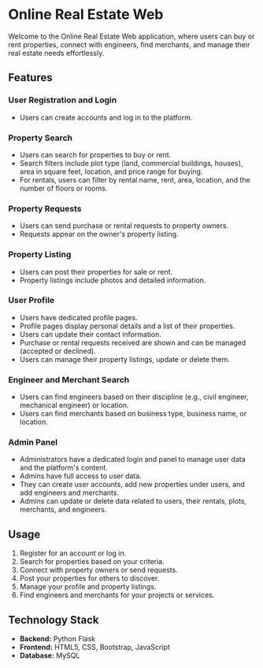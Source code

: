 # Online Real Estate Web

Welcome to the Online Real Estate Web application, where users can buy or rent properties, connect with engineers, find merchants, and manage their real estate needs effortlessly.

## Features

### User Registration and Login
- Users can create accounts and log in to the platform.

### Property Search
- Users can search for properties to buy or rent.
- Search filters include plot type (land, commercial buildings, houses), area in square feet, location, and price range for buying.
- For rentals, users can filter by rental name, rent, area, location, and the number of floors or rooms.

### Property Requests
- Users can send purchase or rental requests to property owners.
- Requests appear on the owner's property listing.

### Property Listing
- Users can post their properties for sale or rent.
- Property listings include photos and detailed information.

### User Profile
- Users have dedicated profile pages.
- Profile pages display personal details and a list of their properties.
- Users can update their contact information.
- Purchase or rental requests received are shown and can be managed (accepted or declined).
- Users can manage their property listings, update or delete them.

### Engineer and Merchant Search
- Users can find engineers based on their discipline (e.g., civil engineer, mechanical engineer) or location.
- Users can find merchants based on business type, business name, or location.

### Admin Panel
- Administrators have a dedicated login and panel to manage user data and the platform's content.
- Admins have full access to user data.
- They can create user accounts, add new properties under users, and add engineers and merchants.
- Admins can update or delete data related to users, their rentals, plots, merchants, and engineers.

## Usage

1. Register for an account or log in.
2. Search for properties based on your criteria.
3. Connect with property owners or send requests.
4. Post your properties for others to discover.
5. Manage your profile and property listings.
6. Find engineers and merchants for your projects or services.

## Technology Stack

- **Backend:** Python Flask
- **Frontend:** HTML5, CSS, Bootstrap, JavaScript
- **Database:** MySQL
